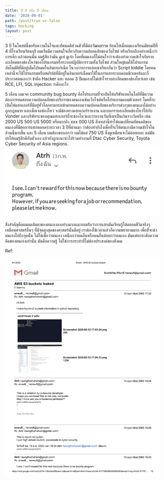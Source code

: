 ```yaml
---
title: 3 ปี หรือ 5 เดือน
date: '2020-09-01'
path: /post/true-or-false
tags: hacking
layout: post
---
```


3 ปี ในโพสต์นี้ขอรับความในใจและทัศนคติส่วนตัวที่มีต่อวัฒนธรรม ย้อนไปเมื่อผมเองเรียนมัธยมปีที่ 4 ที่โรงเรียนรัตนบุรี ผมเริ่มมีความสนใจเกี่ยวกับความปลอดภัยของเว็บไซต์ หรือเรียกอีกอย่างหนึ่งว่าการเฮ็ก แล้วตอนนั้น ผมรู้สึกว่ามัน ดูเท่ ดูเจ๋ง โดยที่ผมเองก็ไม่สนใจว่าจะต้องทำความเข้าใจกับรายละเอียดของช่องโหว่ของโปรแกรมหรือระบบปฏิบัติการรวมทั้งเว็บไซต์ ส่วนใหญ่ผมใช้โปรแกรมอัตโนมัติที่มีอยู่เต็มไปหมดในอินเทอร์เน็ต ในวงการการแฮกเขาเรียกกันว่า Script kiddie โดยคนเหล่านี้จะใช้โปรแกรมหรือสคริปต์ที่มีอยู่ในอินเทอร์เน็ตมาใช้ในการแฮกระบบคอมพิวเตอร์และก็ประกาศตนเองว่า ข้าคือ Hacker และ ตลอด 3 ปีผมเองก็ไม่เข้าใจรายละเอียดของช่องโหว่เลย เช่น RCE, LFI, SQL injection ว่าคืออะไร

5 เดือน ผมเจอ community bug bounty คือโปรแกรมที่จะเปิดให้บริษัทเทคโนโลยีที่มีความต้องการทดสอบความปลอดภัยของบริการของตนเองเช่นเว็บไซต์หรือโปรแกรมคอมพิวเตอร์ โดยที่จะเปิดให้แฮกเกอร์ที่มีอยู่ทั่วโลกสามารถเข้ามาทดสอบความปลอดภัยของบริการต่างๆของตนเองได้อย่างถูกกฎหมาย และเมื่อเจอช่องโหว่ จะมีช่องทางแฮกเกอร์รายงาน และบอกรายละเอียดช่องโหว่ให้กับ Vonder และบริษัทจะขอบคุณแฮกเกอร์ที่จะช่องโหว่และรายงานวันที่เขาเป็นเงินรางวัลหรือ เช่น 2000 US 500 US 5000 หรือมากถึง xxx 000 US สิ่งเหล่านี้ทำให้ผมเปลี่ยนทัศนคติของตนเองที่มีต่อการแฮกตลอดระยะเวลา 3 ปีที่ผ่านมา ว่าต้องทำยังไงเพื่อที่จะให้ตนเองมีความเข้าใจในส่วนนี้มากขึ้น และ 5 เดือน ผมต้องขอบอกว่า ผมได้แค่ 750 US ซึ่งดูเหมือนจะไม่ค่อยเยอะ แต่มันทำให้ผมรู้สึกดีกับตัวเอง แล้วยังถูกเเนะนำไปร่วมทำงานที่ Dtac Cyber Security, Toyota Cyber Security of Asia regions.
![DTAC](./dtac.jpg)

สิ่งสำคัญคือผมลดอัตตาของตนเองลงอย่างมากและยอมรับว่าการแฮกมันเรียนรู้ได้ตลอดชีวิตจริงๆเหมือนศาสตร์อื่นๆ ที่มีจุดสูงสุดของศาสตร์นั้นมีอยู่ เราต้องใช้เวลาแล้วก็ความพยายามมาก เพื่อที่จะนำตนเองไปถึงจุดนั้น ไม่ใช่เพื่อว่าตนเอง เหนือกว่าคนอื่นหรือคนอื่นด้อยกว่าตนเอง มันแค่ยกระดับความคิดของตนเองเท่านั้น มันคือความรู้ ไม่ใช่การกระทำที่ไม่ต้องประสงค์ของสังคม

Ref: 

![DTAC 2](./dtac_2.jpg)